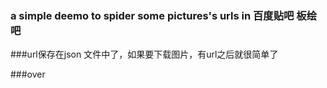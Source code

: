 

### a simple deemo to spider some pictures's urls in 百度贴吧 板绘吧

###url保存在json 文件中了，如果要下载图片，有url之后就很简单了


###over

